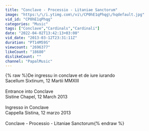```yaml
---
title: "Conclave - Processio - Litaniae Sanctorum"
image: "https:\/\/i.ytimg.com\/vi\/CP0hE1qPhqg\/hqdefault.jpg"
vid_id: "CP0hE1qPhqg"
categories: "Music"
tags: ["Conclave","Cardinals","Cardinali"]
date: "2022-04-02T13:42:13+03:00"
vid_date: "2013-03-12T23:31:11Z"
duration: "PT14M59S"
viewcount: "2696377"
likeCount: "18680"
dislikeCount: ""
channel: "PapalMusic"
---
```

{% raw %}De ingressu in conclave et de iure iurando<br />Sacellum Sixtinum, 12 Martii MMXIII<br /><br />Entrance into Conclave<br />Sistine Chapel, 12 March 2013<br /><br />Ingresso in Conclave<br />Cappella Sistina, 12 marzo 2013<br /><br />Conclave - Processio - Litaniae Sanctorum{% endraw %}

